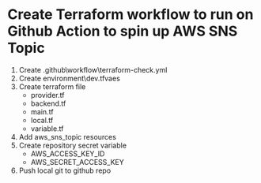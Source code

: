 # Create Terraform workflow to run on Github Action to spin up AWS SNS Topic

1. Create .github\workflow\terraform-check.yml
2. Create environment\dev.tfvaes
3. Create terraform file
     * provider.tf
     * backend.tf
     * main.tf
     * local.tf
     * variable.tf
4. Add aws_sns_topic resources
5. Create repository secret variable
     * AWS_ACCESS_KEY_ID
     * AWS_SECRET_ACCESS_KEY
6. Push local git to github repo

